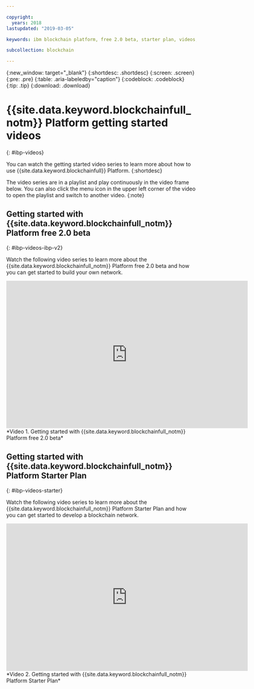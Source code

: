 ```yaml
---

copyright:
  years: 2018
lastupdated: "2019-03-05"

keywords: ibm blockchain platform, free 2.0 beta, starter plan, videos, getting started

subcollection: blockchain

---
```


{:new_window: target="_blank"}
{:shortdesc: .shortdesc}
{:screen: .screen}
{:pre: .pre}
{:table: .aria-labeledby="caption"}
{:codeblock: .codeblock}
{:tip: .tip}
{:download: .download}


# {{site.data.keyword.blockchainfull_notm}} Platform getting started videos
{: #ibp-videos}

You can watch the getting started video series to learn more about how to use {{site.data.keyword.blockchainfull}} Platform.
{:shortdesc}

The video series are in a playlist and play continuously in the video frame below. You can also click the menu icon in the upper left corner of the video to open the playlist and switch to another video.
{:note}

## Getting started with {{site.data.keyword.blockchainfull_notm}} Platform free 2.0 beta
{: #ibp-videos-ibp-v2}

Watch the following video series to learn more about the {{site.data.keyword.blockchainfull_notm}} Platform free 2.0 beta and how you can get started to build your own network.

<iframe class="embed-responsive-item" id="youtubeplayer" title="Starter Plan videos" type="text/html" width="640" height="390" src="https://www.youtube.com/embed?listType=playlist&list=PL7LSy0eQMvjtIJkNRCJZC7mGfB5K49lrX" frameborder="0" webkitallowfullscreen mozallowfullscreen allowfullscreen> </iframe>
*Video 1. Getting started with {{site.data.keyword.blockchainfull_notm}} Platform free 2.0 beta*

## Getting started with {{site.data.keyword.blockchainfull_notm}} Platform Starter Plan
{: #ibp-videos-starter}

Watch the following video series to learn more about the {{site.data.keyword.blockchainfull_notm}} Platform Starter Plan and how you can get started to develop a blockchain network.

<iframe class="embed-responsive-item" id="youtubeplayer" title="Starter Plan videos" type="text/html" width="640" height="390" src="https://www.youtube.com/embed?listType=playlist&list=PL7LSy0eQMvjvBdal2mm74JlcNGMXYSGOe" frameborder="0" webkitallowfullscreen mozallowfullscreen allowfullscreen> </iframe>
*Video 2. Getting started with {{site.data.keyword.blockchainfull_notm}} Platform Starter Plan*
